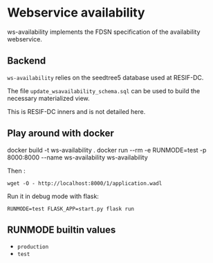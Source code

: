 # Webservice availability
ws-availability implements the FDSN specification of the availability webservice.

## Backend
`ws-availability` relies on the seedtree5 database used at RESIF-DC.

The file `update_wsavailability_schema.sql` can be used to build the necessary materialized view.

This is RESIF-DC inners and is not detailed here.


## Play around with docker


docker build -t ws-availability .
docker run --rm -e RUNMODE=test -p 8000:8000 --name ws-availability ws-availability


Then :

```
wget -O - http://localhost:8000/1/application.wadl
```

Run it in debug mode with flask:

```
RUNMODE=test FLASK_APP=start.py flask run
```

## RUNMODE builtin values

  * `production` 
  * `test`

